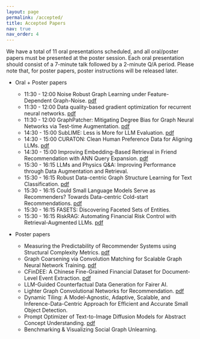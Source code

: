 ```yaml
---
layout: page
permalink: /accepted/
title: Accepted Papers
nav: true
nav_order: 4
---
```


We have a total of 11 oral presentations scheduled, and all oral/poster papers must be presented at the poster session. Each oral presentation should consist of a 7-minute talk followed by a 2-minute Q/A period. Please note that, for poster papers, poster instructions will be released later.

- Oral + Poster papers

  - 11:30 - 12:00 Noise Robust Graph Learning under Feature-Dependent Graph-Noise. [pdf](../assets/pdf/accepted_papers/65.pdf)
  - 11:30 - 12:00 Data quality-based gradient optimization for recurrent neural networks. [pdf](../assets/pdf/accepted_papers/73.pdf)
  - 11:30 - 12:00 GraphPatcher: Mitigating Degree Bias for Graph Neural Networks via Test-time Augmentation. [pdf](../assets/pdf/accepted_papers/94.pdf)
  - 14:30 - 15:00 SubLIME: Less is More for LLM Evaluation. [pdf](../assets/pdf/accepted_papers/106.pdf)
  - 14:30 - 15:00 CURATON: Clean Human Preference Data for Aligning LLMs. [pdf](../assets/pdf/accepted_papers/108.pdf)
  - 14:30 - 15:00 Improving Embedding-Based Retrieval in Friend Recommendation with ANN Query Expansion. [pdf](../assets/pdf/accepted_papers/112.pdf)
  - 15:30 - 16:15 LLMs and Physics Q&A: Improving Performance through Data Augmentation and Retrieval.
  - 15:30 - 16:15 Robust Data-centric Graph Structure Learning for Text Classification. [pdf](../assets/pdf/accepted_papers/15.pdf)
  - 15:30 - 16:15 Could Small Language Models Serve as Recommenders? Towards Data-centric Cold-start Recommendations. [pdf](../assets/pdf/accepted_papers/74.pdf)
  - 15:30 - 16:15 FASETS: Discovering Faceted Sets of Entities.
  - 15:30 - 16:15 RiskRAG: Automating Financial Risk Control with Retrieval-Augmented LLMs. [pdf](../assets/pdf/accepted_papers/83.pdf)

- Poster papers
  - Measuring the Predictability of Recommender Systems using Structural Complexity Metrics. [pdf](../assets/pdf/accepted_papers/71.pdf)
  - Graph Coarsening via Convolution Matching for Scalable Graph Neural Network Training. [pdf](../assets/pdf/accepted_papers/78.pdf)
  - CFinDEE: A Chinese Fine-Grained Financial Dataset for Document-Level Event Extraction. [pdf](../assets/pdf/accepted_papers/80.pdf)
  - LLM-Guided Counterfactual Data Generation for Fairer AI.
  - Lighter Graph Convolutional Networks for Recommendation. [pdf](../assets/pdf/accepted_papers/139.pdf)
  - Dynamic Tiling: A Model-Agnostic, Adaptive, Scalable, and Inference-Data-Centric Approach for Efficient and Accurate Small Object Detection.
  - Prompt Optimizer of Text-to-Image Diffusion Models for Abstract Concept Understanding. [pdf](../assets/pdf/accepted_papers/111.pdf)
  - Benchmarking & Visualizing Social Graph Unlearning.
